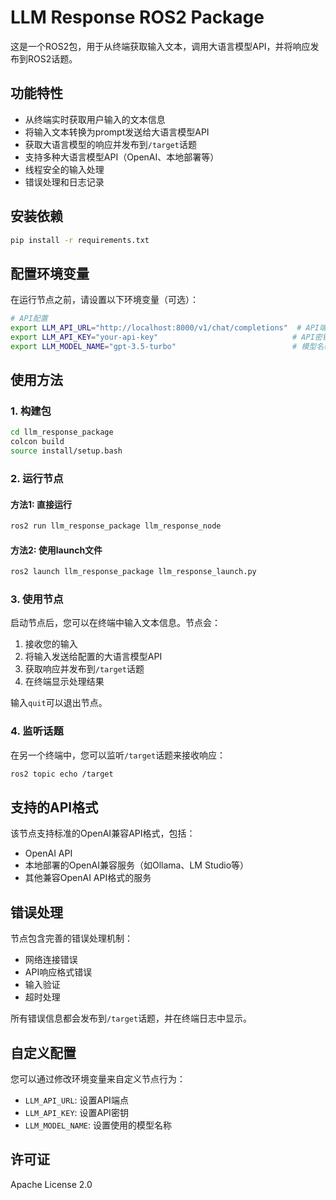 # LLM Response ROS2 Package

这是一个ROS2包，用于从终端获取输入文本，调用大语言模型API，并将响应发布到ROS2话题。

## 功能特性

- 从终端实时获取用户输入的文本信息
- 将输入文本转换为prompt发送给大语言模型API
- 获取大语言模型的响应并发布到`/target`话题
- 支持多种大语言模型API（OpenAI、本地部署等）
- 线程安全的输入处理
- 错误处理和日志记录

## 安装依赖

```bash
pip install -r requirements.txt
```

## 配置环境变量

在运行节点之前，请设置以下环境变量（可选）：

```bash
# API配置
export LLM_API_URL="http://localhost:8000/v1/chat/completions"  # API端点
export LLM_API_KEY="your-api-key"                              # API密钥（如果需要）
export LLM_MODEL_NAME="gpt-3.5-turbo"                          # 模型名称
```

## 使用方法

### 1. 构建包

```bash
cd llm_response_package
colcon build
source install/setup.bash
```

### 2. 运行节点

#### 方法1: 直接运行
```bash
ros2 run llm_response_package llm_response_node
```

#### 方法2: 使用launch文件
```bash
ros2 launch llm_response_package llm_response_launch.py
```

### 3. 使用节点

启动节点后，您可以在终端中输入文本信息。节点会：

1. 接收您的输入
2. 将输入发送给配置的大语言模型API
3. 获取响应并发布到`/target`话题
4. 在终端显示处理结果

输入`quit`可以退出节点。

### 4. 监听话题

在另一个终端中，您可以监听`/target`话题来接收响应：

```bash
ros2 topic echo /target
```

## 支持的API格式

该节点支持标准的OpenAI兼容API格式，包括：

- OpenAI API
- 本地部署的OpenAI兼容服务（如Ollama、LM Studio等）
- 其他兼容OpenAI API格式的服务

## 错误处理

节点包含完善的错误处理机制：

- 网络连接错误
- API响应格式错误
- 输入验证
- 超时处理

所有错误信息都会发布到`/target`话题，并在终端日志中显示。

## 自定义配置

您可以通过修改环境变量来自定义节点行为：

- `LLM_API_URL`: 设置API端点
- `LLM_API_KEY`: 设置API密钥
- `LLM_MODEL_NAME`: 设置使用的模型名称

## 许可证

Apache License 2.0 